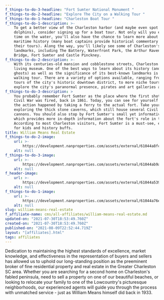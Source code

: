 ```yaml
---
f_things-to-do-3-headline: "Fort Sumter National Monument "
f_things-to-do-2-headline: "Explore The City on a Walking Tour "
f_things-to-do-1-headline: "Charleston Boat Tour "
f_things-to-do-1-description: >-
    To get a better view of the Charleston harbor (and maybe even spot some
    dolphins), consider signing up for a boat tour. Not only will you enjoy some
    time on the water, you'll also have the chance to learn more about the city's
    maritime history (many boat captains provide historical commentary throughout
    their tours). Along the way, you'll likely see some of Charleston's top
    landmarks, including The Battery, Waterfront Park, the Arthur Ravenel Jr.
    Bridge, Fort Sumter and Castle Pinckney.
f_things-to-do-2-description: >-
    With its centuries-old mansion and cobblestone streets, Charleston is like a
    living museum. One of the best ways to learn about its history (and its
    ghosts) as well as the significance of its best-known landmarks is on a
    walking tour. There are a variety of options available, ranging from broad
    tours of the city's historic downtown district, to more niche tours that
    explore the city's paranormal presence, pirates and art galleries and studios.
f_things-to-do-3-description: >
    You probably remember Fort Sumter as the place where the first shot of the
    Civil War was fired, back in 1861. Today, you can see for yourself where all
    the action happened by taking a ferry to the actual fort. Take your time
    exploring the thick stone caverns, which still house several Civil War-era
    cannons. You should also stop by Fort Sumter's small yet informative museum,
    which provides more in-depth information about the fort's role in the war.
    According to most Charleston visitors, Fort Sumter is a must-see, especially
    for kids and history buffs.
title: William Means Real Estate
f_things-to-do-2-image:
    url: >-
        https://development.nanproperties.com/assets/external/61044a8fca15821a0789eda1_screen20shot202021-07-3020at201.53.01%20PM.png
    alt: null
f_things-to-do-3-image:
    url: >-
        https://development.nanproperties.com/assets/external/61044ab9a65a9f7549decb21_screen20shot202021-07-3020at201.53.42%20PM.png
    alt: null
f_header-image:
    url: >-
        https://development.nanproperties.com/assets/external/61044a53938236a9b7f217f0_screen20shot202021-07-3020at201.51.59%20PM.png
    alt: null
f_things-to-do-1-image:
    url: >-
        https://development.nanproperties.com/assets/external/61044a76e3ff6e3243eb57b1_screen20shot202021-07-3020at201.52.36%20PM.png
    alt: null
slug: william-means-real-estate
f_affiliate-name: cms/all-affiliates/william-means-real-estate.md
updated-on: "2021-07-30T18:53:49.760Z"
created-on: "2021-07-30T18:53:49.760Z"
published-on: "2021-08-09T22:52:44.719Z"
layout: "[affiliates].html"
tags: affiliates
---
```


Dedication to maintaining the highest standards of excellence, market knowledge, and effectiveness in the representation of buyers and sellers has allowed us to uphold our long-standing position as the preeminent broker of fine residential property and real estate in the Greater Charleston SC area. Whether you are searching for a second home on Charleston's fabled peninsula, need to sell a property on one of our beautiful beaches, or looking to relocate your family to one of the Lowcountry's picturesque neighborhoods, our experienced agents will guide you through the process with unmatched service - just as William Means himself did back in 1933.
